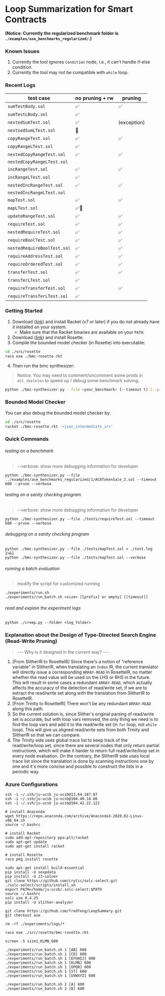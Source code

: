 # Loop Summarization for Smart Contracts

**(Notice: Currently the regularized benchmark folder is `./examples/ase_benchmarks_regularized/`.)**

### Known Issues

1. Currently the tool ignores `Condition` node, i.e., it can't handle if-else condition.
2. Currently the tool may not be compatible with `while` loop.

### Recent Logs

| test case                   | no pruning + rw | pruning     |
| --------------------------- | --------------- | ----------- |
| `sumTestBody.sol`           | ✅               | ✅           |
| `sumTestLBody.sol`          | ✅               |             |
| `nestedSumTest.sol`         | ✅               | (exception) |
| `nestsedSumLTest.sol`       | 🐢               |             |
| `copyRangeTest.sol`         | ✅               | ✅           |
| `copyRangeLTest.sol`        | ✅               |             |
| `nestedCopyRangeTest.sol`   | ✅               | ✅           |
| `nestedCopyRangeLTest.sol`  |                 |             |
| `incRangeTest.sol`          | ✅               | ✅           |
| `incRangeLTest.sol`         | ✅               |             |
| `nestedIncRangeTest.sol`    | ✅               | ✅           |
| `nestedIncRangeLTest.sol`   |                 |             |
| `mapTest.sol`               | ✅               | ✅           |
| `mapLTest.sol`              | ✅🐢              |             |
| `updateRangeTest.sol`       | ✅               | ✅           |
| `requireTest.sol`           | ✅               | ✅           |
| `nestedRequireTest.sol`     | ✅               | ✅           |
| `requireBoolTest.sol`       | ✅               | ✅           |
| `nestedRequireBoolTest.sol` | ✅               | ✅           |
| `requireAddressTest.sol`    | ✅               | ✅           |
| `requireOrderedTest.sol`    | ✅               | ✅           |
| `transferTest.sol`          | ✅               | ✅           |
| `transferLTest.sol`         | ✅               |             |
| `requireTransferTest.sol`   | ✅               | ✅           |
| `requireTransferLTest.sol`  | ✅               |             |

### Getting Started

1. Download ([link](https://racket-lang.org/download/)) and install Racket (v7 or later) if you do not already have it installed on your system.
   - Make sure that the Racket binaries are available on your `PATH`.
2. Download ([link](https://github.com/emina/rosette)) and install Rosette.
3. Compile the bounded model checker (in Rosette) into executable:

```bash
cd ./src/rosette
raco exe ./bmc-rosette.rkt
```

4. Then run the bmc synthesizer:

> Notice: You may need to comment/uncomment some prods in `dsl_skeleton` to speed up / debug some benchmark solving.

```bash
python ./bmc-synthesizer.py --file <your_benchmark> [--timeout t] [--prune] [--verbose]
```

### Bounded Model Checker

You can also debug the bounded model checker by:

```bash
cd ./src/rosette
racket ./bmc-rosette.rkt '<json_intermediate_ir>'
```

### Quick Commands

###### testing on a benchmark

> --verbose: show more debugging information for developer

```
python ./bmc-synthesizer.py --file ../examples/ase_benchmarks_regularized/1/ACATokenSale_2.sol --timeout 600 --prune --verbose
```

###### testing on a sanity checking program

> --verbose: show more debugging information for developer

```
python ./bmc-synthesizer.py --file ./tests/requireTest.sol --timeout 600 --prune --verbose
```

###### debugging on a sanity checking program

```
python ./bmc-synthesizer.py --file ./tests/mapTest.sol > ./test.log  2>&1
python ./bmc-synthesizer.py --file ./tests/mapTest.sol --verbose
```

###### running a batch evaluation

> modify the script for customized running

```
./experiments/run.sh
./experiments/run_batch.sh <size> [[prefix] or empty] [[timeout]]
```

###### read and explain the experiment logs

```
python ./creep.py --folder <log_folder>
```

### Explanation about the Design of Type-Directed Search Engine (Read-Write Pruning)

> --- Why is it designed in the current way? ---

1. [From SlitherIR to RosetteIR] Since there's a notion of "reference variable" in SlitherIR, when translating an `Index` IR, the current translator will directly issue a corresponding `ARRAY-READ` in RosetteIR, no matter whether the read value will be used on the LHS or RHS in the future. This will result in some cases a redundant `ARRAY-READ`, which actually affects the accuracy of the detection of read/write set, if we are to extract the read/write set along with the translation from SlitherIR to RosetteIR.
2. [From Trinity to RosetteIR] There won't be any redundant `ARRAY-READ` along this path.
3. So the current solution is, since Slither's original parsing of read/write set is accurate, but with loop vars removed, the only thing we need is to find the loop vars and add it to the read/write set (in `for` loop, not `while` loop). This will give us aligned read/write sets from both Trinity and SlitherIR so that we can compare.
4. The Trinity side uses global trace list to keep track of the read/write/loop set, since there are several nodes that only return partial instructions, which will make it harder to return full read/write/loop set in every node evaluation. On the contrary, the SlitherIR side uses local trace list since the translation is done by scanning instructions one by one and it's more concise and possible to construct the lists in a periodic way.

### Azure Configurations

```
ssh -i ~/.ssh/ju-ucsb ju-ucsb@13.64.187.87
ssh -i ~/.ssh/ju-ucsb ju-ucsb@104.40.18.86
ssh -i ~/.ssh/ju-ucsb ju-ucsb@104.42.22.122

# install Anaconda
wget https://repo.anaconda.com/archive/Anaconda3-2020.02-Linux-x86_64.sh
source ~/.bashrc

# install Racket
sudo add-apt-repository ppa:plt/racket
sudo apt-get update
sudo apt-get install racket

# install Rosette
raco pkg install rosette

sudo apt-get install build-essential
pip install -U sexpdata
pip install -U z3-solver
git clone https://github.com/crytic/solc-select.git
./solc-select/scripts/install.sh
export PATH=/home/ju-ucsb/.solc-select:$PATH
source ~/.bashrc
solc use 0.4.25
pip install -U slither-analyzer

git clone https://github.com/fredfeng/LoopSummary.git
git checkout ase

rm -rf ./experiments/logs/*

raco exe ./src/rosette/bmc-rosette.rkt

screen -S size1_KLMN_600

./experiments/run_batch.sh 1 [AB] 600
./experiments/run_batch.sh 1 [CD] 600
./experiments/run_batch.sh 1 [EFGHIJ] 600
./experiments/run_batch.sh 1 [KLMN] 600
./experiments/run_batch.sh 1 [OPQR] 600
./experiments/run_batch.sh 1 [ST] 600
./experiments/run_batch.sh 1 [UVWXYZ] 600

./experiments/run_batch.sh 2 [A] 600
./experiments/run_batch.sh 2 [B] 600
```

